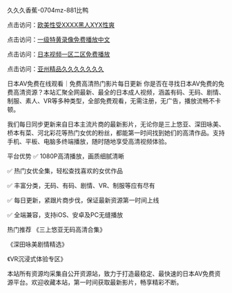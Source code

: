 

久久久香蕉-0704mz-881比鸭


点击访问：<a href="https://gsd-agv.pages.dev/">欧美性受XXXX黑人XYX性爽</a>

点击访问：<a href="https://tfda.pages.dev/">一级特黄录像免费播放中文</a>

点击访问：<a href="https://bsdf-5f5.pages.dev/">日本视频一区二区免费播放</a>

点击访问：<a href="https://rtj-3zo.pages.dev/">亚州精品久久久久久久久</a>



日本AV免费在线观看｜免费高清热门影片每日更新
你是否在寻找日本AV免费的免费高清资源？本站汇聚全网最新、最全的日本成人视频，涵盖有码、无码、剧情、制服、素人、VR等多种类型，全部免费观看，无需注册，无广告，播放流畅不卡顿。

我们每日同步更新来自日本主流片商的最新影片，无论你是三上悠亚、深田咏美、桥本有菜、河北彩花等热门女优的粉丝，都能第一时间找到她们的高清作品。支持手机、平板、电脑多终端播放，随时随地享受高清视频体验。

平台优势
✅ 1080P高清播放，画质细腻清晰

✅ 热门女优全集，轻松查找喜欢的女优作品

✅ 丰富分类，无码、有码、剧情、VR、制服等应有尽有

✅ 每日更新，紧跟片商步伐，保证最新资源第一时间上线

✅ 全端兼容，支持iOS、安卓及PC无缝播放

热门推荐
《三上悠亚无码高清合集》

《深田咏美剧情精选》

《VR沉浸式体验专区》

本站所有资源均采集自公开资源站，致力于打造最稳定、最快速的日本AV免费资源平台。欢迎收藏本站，第一时间获取最新影片，畅享精彩不断。







<span style="display:none;">[Canonical link](  ）</span>
